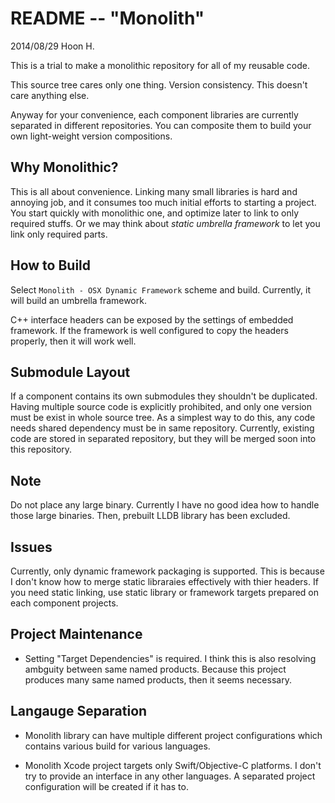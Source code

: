 README -- "Monolith"
====================
2014/08/29
Hoon H.



This is a trial to make a monolithic repository for all of 
my reusable code.

This source tree cares only one thing. Version consistency. 
This doesn't care anything else. 

Anyway for your convenience, each component libraries are 
currently separated in different repositories. You can 
composite them to build your own light-weight version 
compositions.



Why Monolithic?
---------------
This is all about convenience. Linking many small libraries
is hard and annoying job, and it consumes too much initial
efforts to starting a project. You start quickly with 
monolithic one, and optimize later to link to only required
stuffs. Or we may think about *static umbrella framework*
to let you link only required parts.



How to Build
------------
Select `Monolith - OSX Dynamic Framework` scheme and build. 
Currently, it will build an umbrella framework.

C++ interface headers can be exposed by the settings of 
embedded framework. If the framework is well configured to
copy the headers properly, then it will work well.




Submodule Layout
----------------
If a component contains its own submodules they shouldn't be 
duplicated. Having multiple source code is explicitly 
prohibited, and only one version must be exist in whole 
source tree. As a simplest way to do this, any code needs
shared dependency must be in same repository. Currently, 
existing code are stored in separated repository, but they 
will be merged soon into this repository.



Note
----
Do not place any large binary. Currently I have no good idea 
how to handle those large binaries. Then, prebuilt LLDB 
library has been excluded.





Issues
------
Currently, only dynamic framework packaging is supported.
This is because I don't know how to merge static libraraies
effectively with thier headers.
If you need static linking, use static library or framework
targets prepared on each component projects.




Project Maintenance
-------------------

-	Setting "Target Dependencies" is required. I think this 
	is also resolving ambguity between same named products.
	Because this project produces many same named products,
	then it seems necessary.






Langauge Separation
-------------------

-	Monolith library can have multiple different project
	configurations which contains various build for various
	languages.

-	Monolith Xcode project targets only Swift/Objective-C 
	platforms. I don't try to provide an interface in any 
	other languages. A separated project configuration will
	be created if it has to.
	














